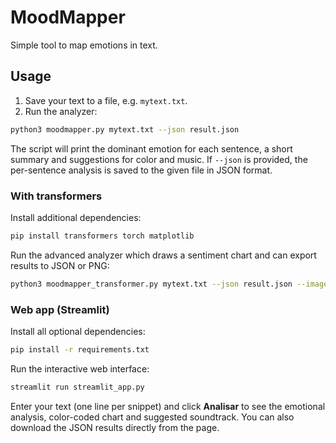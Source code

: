 # MoodMapper

Simple tool to map emotions in text.

## Usage

1. Save your text to a file, e.g. `mytext.txt`.
2. Run the analyzer:

```bash
python3 moodmapper.py mytext.txt --json result.json
```

The script will print the dominant emotion for each sentence, a short summary
and suggestions for color and music. If `--json` is provided, the per-sentence
analysis is saved to the given file in JSON format.

### With transformers

Install additional dependencies:

```bash
pip install transformers torch matplotlib
```

Run the advanced analyzer which draws a sentiment chart and can export results to JSON or PNG:

```bash
python3 moodmapper_transformer.py mytext.txt --json result.json --image grafico.png
```

### Web app (Streamlit)

Install all optional dependencies:

```bash
pip install -r requirements.txt
```

Run the interactive web interface:

```bash
streamlit run streamlit_app.py
```

Enter your text (one line per snippet) and click **Analisar** to see the emotional analysis, color-coded chart and suggested soundtrack. You can also download the JSON results directly from the page.
